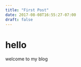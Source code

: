 ```yaml
---
title: "First Post"
date: 2017-08-08T16:55:27-07:00
draft: false
---
```


# hello

welcome to my blog
